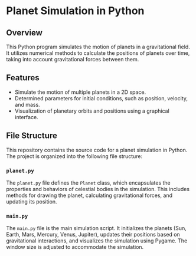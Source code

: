 # Planet Simulation in Python

## Overview

This Python program simulates the motion of planets in a gravitational field. It utilizes numerical methods to calculate the positions of planets over time, taking into account gravitational forces between them.

## Features

- Simulate the motion of multiple planets in a 2D space.
- Determined parameters for initial conditions, such as position, velocity, and mass.
- Visualization of planetary orbits and positions using a graphical interface.

## File Structure

This repository contains the source code for a planet simulation in Python. The project is organized into the following file structure:

### `planet.py`

The `planet.py` file defines the `Planet` class, which encapsulates the properties and behaviors of celestial bodies in the simulation. This includes methods for drawing the planet, calculating gravitational forces, and updating its position.

### `main.py`

The `main.py` file is the main simulation script. It initializes the planets (Sun, Earth, Mars, Mercury, Venus, Jupiter), updates their positions based on gravitational interactions, and visualizes the simulation using Pygame. The window size is adjusted to accommodate the simulation.
